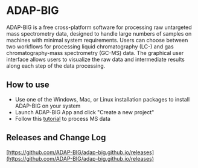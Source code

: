 # ADAP-BIG

ADAP-BIG is a free cross-platform software for processing raw untargeted mass spectrometry data, designed to handle large numbers of samples on machines with minimal system requirements. Users can choose between two workflows for processing liquid chromatography (LC-) and gas chromatography-mass spectrometry (GC-MS) data. The graphical user interface allows users to visualize the raw data and intermediate results along each step of the data processing.

## How to use
 - Use one of the Windows, Mac, or Linux installation packages to install ADAP-BIG on your system
 - Launch ADAP-BIG App and click "Create a new project"
 - Follow this [tutorial](https://adap-big.github.io/img/user-manual.pdf) to process MS data

## Releases and Change Log
[https://github.com/ADAP-BIG/adap-big.github.io/releases](https://github.com/ADAP-BIG/adap-big.github.io/releases)